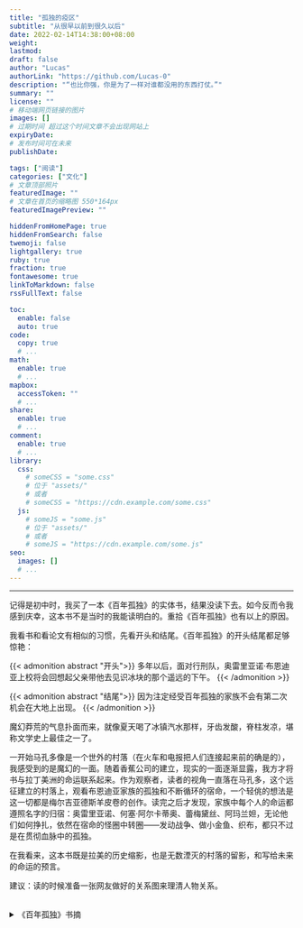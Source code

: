 ```yaml
---
title: "孤独的疫区"
subtitle: "从很早以前到很久以后"
date: 2022-02-14T14:38:00+08:00
weight: 
lastmod: 
draft: false
author: "Lucas"
authorLink: "https://github.com/Lucas-0"
description: "“也比你强，你是为了一样对谁都没用的东西打仗。”"
summary: ""
license: ""
# 移动端网页链接的图片
images: []
# 过期时间 超过这个时间文章不会出现网站上
expiryDate: 
# 发布时间可在未来
publishDate: 

tags: ["阅读"]
categories: ["文化"]
# 文章顶部照片
featuredImage: ""
# 文章在首页的缩略图 550*164px
featuredImagePreview: ""

hiddenFromHomePage: true
hiddenFromSearch: false
twemoji: false
lightgallery: true
ruby: true
fraction: true
fontawesome: true
linkToMarkdown: false
rssFullText: false

toc:
  enable: false
  auto: true
code:
  copy: true
  # ...
math:
  enable: true
  # ...
mapbox:
  accessToken: ""
  # ...
share:
  enable: true
  # ...
comment:
  enable: true
  # ...
library:
  css:
    # someCSS = "some.css"
    # 位于 "assets/"
    # 或者
    # someCSS = "https://cdn.example.com/some.css"
  js:
    # someJS = "some.js"
    # 位于 "assets/"
    # 或者
    # someJS = "https://cdn.example.com/some.js"
seo:
  images: []
  # ...
---
```


<!--more-->
---
记得是初中时，我买了一本《百年孤独》的实体书，结果没读下去。如今反而令我感到庆幸，这本书不是当时的我能读明白的。重拾《百年孤独》也有以上的原因。

我看书和看论文有相似的习惯，先看开头和结尾。《百年孤独》的开头结尾都足够惊艳：

{{< admonition abstract "开头">}}
多年以后，面对行刑队，奥雷里亚诺·布恩迪亚上校将会回想起父亲带他去见识冰块的那个遥远的下午。
{{< /admonition >}}

{{< admonition abstract "结尾">}}
因为注定经受百年孤独的家族不会有第二次机会在大地上出现。
{{< /admonition >}}

魔幻莽荒的气息扑面而来，就像夏天喝了冰镇汽水那样，牙齿发酸，脊柱发凉，堪称文学史上最佳之一了。

一开始马孔多像是一个世外的村落（在火车和电报把人们连接起来前的确是的），我感受到的是魔幻的一面。随着香蕉公司的建立，现实的一面逐渐显露，我方才将书与拉丁美洲的命运联系起来。作为观察者，读者的视角一直落在马孔多，这个远征建立的村落上，观看布恩迪亚家族的孤独和不断循环的宿命，一个轻佻的想法是这一切都是梅尔吉亚德斯羊皮卷的创作。读完之后才发现，家族中每个人的命运都遵照名字的归宿：奥雷里亚诺、何塞·阿尔卡蒂奥、蕾梅黛丝、阿玛兰妲，无论他们如何挣扎，依然在宿命的怪圈中转圈——发动战争、做小金鱼、织布，都只不过是在贯彻血脉中的孤独。

在我看来，这本书既是拉美的历史缩影，也是无数湮灭的村落的留影，和写给未来的命运的预言。

建议：读的时候准备一张网友做好的关系图来理清人物关系。

</br>
<details>
<summary>《百年孤独》书摘</summary>

往日的推心置腹已经一去不返，同谋和交流变成敌意与缄默。他渴望孤独，对整个世界的怨恨咬噬着他的心。

---

“告诉我，老兄：你打仗是为了什么？”

“还能为了什么，老兄，”赫里内勒多·马尔克斯上校回答，“为了伟大的自由党呗。”

“你知道为了什么，算是有福，”他答道，“我呢，现在刚发现我打仗是为了自尊。”

“这可不好。”赫里内勒多·马尔克斯上校说。他的警觉令奥雷里亚诺·布恩迪亚上校感到好笑。

“当然，”他说，“不过不管怎么说，这总比不知道为了什么打仗强。”他看着他的眼睛，笑着加上一句：“也比你强，你是为了一样对谁都没用的东西打仗。”

---

他越是在战争的粪坑里摔打她的形象，战争本身就越像阿玛兰妲。

---

奥雷里亚诺·布恩迪亚上校感觉她骨头的磷光从皮肤透出，感觉她在重重鬼火间行走，而凝滞的空气中还能隐隐闻到火药的味道。

---

他的命令总是在发布之前，甚至早在他动念之前，就已被执行，而且总会执行得超出他事先所敢想望的范围。他大权独揽却在孤独中陷入迷途，开始失去方向。被占领市镇中人们的欢呼令他厌烦，因为他们也曾向他的敌人发出同样的欢呼。每到一处，他总能见到那些少年用和他一模一样的眼睛望着他，用和他一模一样的声音同他说话，向他致意时的警惕神色和他回应时的神色一般无二，并且都自称是他的儿子。他感觉自己被分裂，被重复，从未这般孤独。他确信手下的军官对自己撒谎。他对马尔伯勒公爵也产生了敌视。“最好的朋友，”那时他常这样说，“是刚死去的朋友。”他厌倦了战事无常，身陷这场永无休止的战争的恶性循环中总在原地打转，只不过一次比一次越发老迈，越发衰朽，越发不知道为何而战、如何而战、要战到何时。

---

他们首先请求放弃审核地产以重新换取自由派地主的支持，其次请求放弃对抗教会势力来获取信众的拥护，最后请求放弃争取私生子与婚生子的同等权利以维护家庭完整。

“你们的意思是，”奥雷里亚诺·布恩迪亚上校听罢微笑道，“我们只是为了权力而战。”

“这只是暂时的调整。”一位代表回答，“当下，最重要的是扩大战争的群众基础，然后再视情况而定。”

---

那个漫无尽头的夜里，赫里内勒多·马尔克斯上校追忆着在阿玛兰妲缝纫间里度过的那些一去不返的午后时光，奥雷里亚诺·布恩迪亚上校则苦苦挣扎了数小时，试图抓裂自己孤独的硬壳。自从那个遥远的午后父亲带他去见识冰块，他唯一的快乐时光就是在金银器作坊里打造小金鱼的时刻。他被迫发动三十二场战争，打破与死亡之间的所有协定，并像猪一样在荣誉的猪圈里打滚，最后耽搁了将近四十年才发现纯真的可贵。

---

约略懂得幸福晚年的秘诀不过是与孤独签下不失尊严的协定罢了

---

她辛苦多年忍受折磨好不容易赢得的孤独特权，绝不肯用来换取一个被虚假迷人的怜悯打扰的晚年。

---

他带着这个谜团，深入她的心灵反复探究，想要找寻利益却找到了爱情，他本想让她爱自己结果自己却爱上了她。而佩特拉·科特斯见他越发亲热也就越发爱他，于是在暮年将至时又重拾青春时代的迷信，相信贫穷是爱情的奴仆。想起往昔，两人都把荒唐的欢宴、离奇的财富和毫无节制的私情当作妨碍，一同感慨浪掷了多少时光才找到共享孤独的天堂。两人在无儿无女的多年相伴之后疯狂相爱，奇迹般从桌上到床上都如胶似漆无比幸福，直到年老体衰时仍像小兔一样嬉戏，像狗一般打闹。

---

与奥雷里亚诺·何塞试图将这形象扼杀在战争的血腥泥潭里不同，他努力在淫乱的沼泽中维持它的鲜活，同时用杳无尽头的教皇之路来骗取母亲的欢心。无论他还是费尔南达都未曾想到，两人之间的通信是一场幻梦的交换。何塞·阿尔卡蒂奥刚到罗马便抛弃了神学学业，但仍不断编造研习神学和教会法的神话，以免失去母亲在狂热的字里行间不断提及的惊天遗产，那笔财富必能将他从特拉斯特维雷区与两个朋友合住的小屋，从穷困潦倒的生活中拯救出来 。

---

羊皮卷上所载一切自永远至永远不会再重复，因为注定经受百年孤独的家族不会有第二次机会在大地上出现。

</details>




